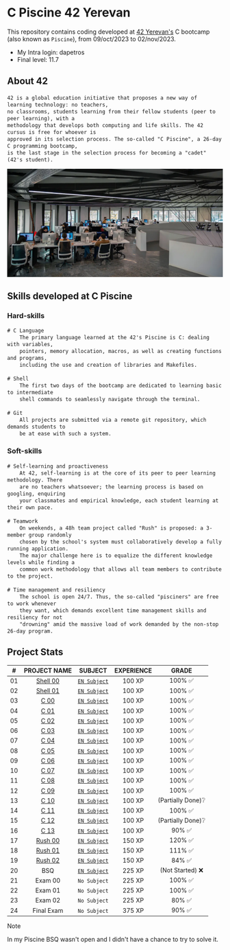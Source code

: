# C Piscine 42 Yerevan

This repository contains coding developed at [42 Yerevan's](https://42yerevan.am/) C bootcamp (also known as `Piscine`), from 09/oct/2023 to 02/nov/2023.
* My Intra login: dapetros
* Final level: 11.7

## About 42

	42 is a global education initiative that proposes a new way of learning technology: no teachers,
	no classrooms, students learning from their fellow students (peer to peer learning), with a
	methodology that develops both computing and life skills. The 42 cursus is free for whoever is
	approved in its selection process. The so-called "C Piscine", a 26-day C programming bootcamp,
	is the last stage in the selection process for becoming a "cadet" (42's student).
	
[![Photo of a 42 Yerevan lab](42_Yerevan.jpg)](https://42yerevan.am/)

## Skills developed at C Piscine

### Hard-skills
	# C Language
		The primary language learned at the 42's Piscine is C: dealing with variables,
		pointers, memory allocation, macros, as well as creating functions and programs,
		including the use and creation of libraries and Makefiles.

	# Shell
		The first two days of the bootcamp are dedicated to learning basic to intermediate
		shell commands to seamlessly navigate through the terminal.

	# Git
		All projects are submitted via a remote git repository, which demands students to
		be at ease with such a system.

### Soft-skills
	# Self-learning and proactiveness
		At 42, self-learning is at the core of its peer to peer learning methodology. There
		are no teachers whatsoever; the learning process is based on googling, enquiring
		your classmates and empirical knowledge, each student learning at their own pace.

	# Teamwork
		On weekends, a 48h team project called "Rush" is proposed: a 3-member group randomly
		chosen by the school's system must collaboratively develop a fully running application.
		The major challenge here is to equalize the different knowledge levels while finding a
		common work methodology that allows all team members to contribute to the project.

	# Time management and resiliency
		The school is open 24/7. Thus, the so-called "pisciners" are free to work whenever
		they want, which demands excellent time management skills and resiliency for not
		"drowning" amid the massive load of work demanded by the non-stop 26-day program.

## Project Stats

|#      |PROJECT NAME           |SUBJECT                                         |EXPERIENCE |GRADE                            |
|:-----:|:---------------------:|:----------------------------------------------:|:---------:|:-------------------------------:|
|01	|[Shell 00](Shell00)    | [`EN Subject`](Shell00/Shell00_subject.pdf)	 |100 XP     |100% ✅                          |
|02	|[Shell 01](Shell01)	| [`EN Subject`](Shell01/Shell01_subject.pdf)	 |100 XP     |100% ✅                          |
|03	|[C 00](C00)	        | [`EN Subject`](C00/C00_subject.pdf)	         |100 XP     |100% ✅                          |
|04	|[C 01](C01)	        | [`EN Subject`](C01/C01_subject.pdf)	         |100 XP     |100% ✅                          |
|05	|[C 02](C02)	        | [`EN Subject`](C02/C02_subject.pdf)	         |100 XP     |100% ✅                          |
|06	|[C 03](C03)	        | [`EN Subject`](C03/C03_subject.pdf)	         |100 XP     |100% ✅                          |
|07	|[C 04](C04)	        | [`EN Subject`](C04/C04_subject.pdf)	         |100 XP     |100% ✅                          |
|08	|[C 05](C05)	        | [`EN Subject`](C05/C05_subject.pdf)	         |100 XP     |100% ✅                          |
|09	|[C 06](C06)	        | [`EN Subject`](C06/C06_subject.pdf)	         |100 XP     |100% ✅                          |
|10	|[C 07](C07)	        | [`EN Subject`](C07/C07_subject.pdf)	         |100 XP     |100% ✅                          |
|11	|[C 08](C08)	        | [`EN Subject`](C08/C08_subject.pdf)	         |100 XP     |100% ✅                          |
|12	|[C 09](C09)	        | [`EN Subject`](C09/C09_subject.pdf)	         |100 XP     |100% ✅                          |
|13	|[C 10](C10)	        | [`EN Subject`](C10/C10_subject.pdf)	         |100 XP     |(Partially Done)❔               |
|14	|[C 11](C11)	        | [`EN Subject`](C11/C11_subject.pdf)	         |100 XP     |100% ✅                          |
|15	|[C 12](C12)	        | [`EN Subject`](C12/C12_subject.pdf)	         |100 XP     |(Partially Done)❔               |
|16	|[C 13](C13)	        | [`EN Subject`](C13/C13_subject.pdf)	         |100 XP     |90% ✅                           |
|17	|[Rush 00](Rush00)	| [`EN Subject`](Rush00/Rush00_subject.pdf)	 |150 XP     |120% ✅                          |
|18	|[Rush 01](Rush01)	| [`EN Subject`](Rush01/Rush01_subject.pdf)	 |150 XP     |111% ✅                          |
|19	|[Rush 02](Rush02)	| [`EN Subject`](Rush02/Rush02_subject.pdf)	 |150 XP     |84% ✅                           |
|20	|BSQ	                | [`EN Subject`](BSQ/BSQ_subject.pdf)	         |225 XP     |(Not Started) ❌                 |
|21	|Exam 00                |  `No Subject`                    	         |225 XP     |100% ✅                          |
|22	|Exam 01                |  `No Subject`                    	         |225 XP     |100% ✅                          |
|23	|Exam 02                |  `No Subject`                    	         |225 XP     |80% ✅                           |
|24	|Final Exam             |  `No Subject`                    	         |375 XP     |90% ✅                           |

> [!Note]
> In my Piscine BSQ wasn't open and I didn't have a chance to try to solve it.
